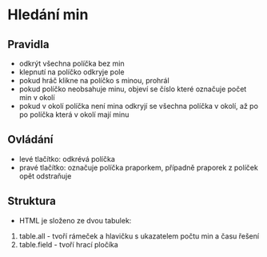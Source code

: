 # Hledání min

## Pravidla

- odkrýt všechna políčka bez min
- klepnutí na políčko odkryje pole
- pokud hráč klikne na políčko s minou, prohrál
- pokud políčko neobsahuje minu, objeví se číslo které označuje počet min v okolí
- pokud v okolí políčka není mina odkryjí se všechna políčka v okolí, až po po políčka která v okolí mají minu

## Ovládání

- levé tlačítko: odkrévá políčka
- pravé tlačítko: označuje políčka praporkem, případně praporek z políček opět odstraňuje

## Struktura

- HTML je složeno ze dvou tabulek:

1. table.all - tvoří rámeček a hlavičku s ukazatelem počtu min a času řešení
2. table.field - tvoří hrací pločíka
